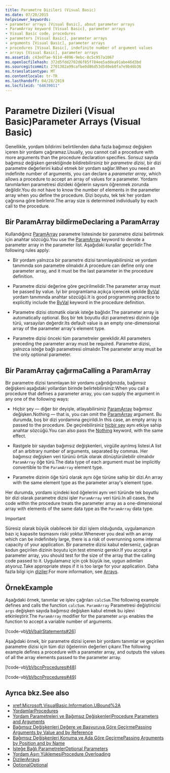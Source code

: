 ```yaml
---
title: Parametre Dizileri (Visual Basic)
ms.date: 07/20/2015
helpviewer_keywords:
- parameter arrays [Visual Basic], about parameter arrays
- ParamArray keyword [Visual Basic], parameter arrays
- Visual Basic code, procedures
- parameters [Visual Basic], parameter arrays
- arguments [Visual Basic], parameter arrays
- procedures [Visual Basic], indefinite number of argument values
- arrays [Visual Basic], parameter arrays
ms.assetid: c43edfae-9114-4096-9ebc-8c5c957a1067
ms.openlocfilehash: 372d5fdd2702d6f85f784ee5addea91abe46d3bd
ms.sourcegitcommit: 2701302a99cafbe0d86d53d540eb0fa7e9b46b36
ms.translationtype: MT
ms.contentlocale: tr-TR
ms.lasthandoff: 04/28/2019
ms.locfileid: "64639011"
---
```

# <a name="parameter-arrays-visual-basic"></a><span data-ttu-id="264e3-102">Parametre Dizileri (Visual Basic)</span><span class="sxs-lookup"><span data-stu-id="264e3-102">Parameter Arrays (Visual Basic)</span></span>
<span data-ttu-id="264e3-103">Genellikle, yordam bildirimi belirtilenden daha fazla bağımsız değişken içeren bir yordamı çağıramaz.</span><span class="sxs-lookup"><span data-stu-id="264e3-103">Usually, you cannot call a procedure with more arguments than the procedure declaration specifies.</span></span> <span data-ttu-id="264e3-104">Sonsuz sayıda bağımsız değişken gerektiğinde bildirebilirsiniz bir *parametre dizisi*, bir dizi parametre değerlerini kabul etmek bir yordam sağlar.</span><span class="sxs-lookup"><span data-stu-id="264e3-104">When you need an indefinite number of arguments, you can declare a *parameter array*, which allows a procedure to accept an array of values for a parameter.</span></span> <span data-ttu-id="264e3-105">Yordamı tanımlarken parametresi dizideki öğelerin sayısını öğrenmek zorunda değildir.</span><span class="sxs-lookup"><span data-stu-id="264e3-105">You do not have to know the number of elements in the parameter array when you define the procedure.</span></span> <span data-ttu-id="264e3-106">Dizi boyutu, tek tek her yordam çağrısına göre belirlenir.</span><span class="sxs-lookup"><span data-stu-id="264e3-106">The array size is determined individually by each call to the procedure.</span></span>  
  
## <a name="declaring-a-paramarray"></a><span data-ttu-id="264e3-107">Bir ParamArray bildirme</span><span class="sxs-lookup"><span data-stu-id="264e3-107">Declaring a ParamArray</span></span>  
 <span data-ttu-id="264e3-108">Kullandığınız [ParamArray](../../../../visual-basic/language-reference/modifiers/paramarray.md) parametre listesinde bir parametre dizisi belirtmek için anahtar sözcüğü.</span><span class="sxs-lookup"><span data-stu-id="264e3-108">You use the [ParamArray](../../../../visual-basic/language-reference/modifiers/paramarray.md) keyword to denote a parameter array in the parameter list.</span></span> <span data-ttu-id="264e3-109">Aşağıdaki kurallar geçerlidir:</span><span class="sxs-lookup"><span data-stu-id="264e3-109">The following rules apply:</span></span>  
  
- <span data-ttu-id="264e3-110">Bir yordam yalnızca bir parametre dizisi tanımlayabilirsiniz ve yordam tanımında son parametre olmalıdır.</span><span class="sxs-lookup"><span data-stu-id="264e3-110">A procedure can define only one parameter array, and it must be the last parameter in the procedure definition.</span></span>  
  
- <span data-ttu-id="264e3-111">Parametre dizisi değerine göre geçirilmelidir.</span><span class="sxs-lookup"><span data-stu-id="264e3-111">The parameter array must be passed by value.</span></span> <span data-ttu-id="264e3-112">İyi bir programlama açıkça içerecek şekilde [ByVal](../../../../visual-basic/language-reference/modifiers/byval.md) yordam tanımında anahtar sözcüğü.</span><span class="sxs-lookup"><span data-stu-id="264e3-112">It is good programming practice to explicitly include the [ByVal](../../../../visual-basic/language-reference/modifiers/byval.md) keyword in the procedure definition.</span></span>  
  
- <span data-ttu-id="264e3-113">Parametre dizisi otomatik olarak isteğe bağlıdır.</span><span class="sxs-lookup"><span data-stu-id="264e3-113">The parameter array is automatically optional.</span></span> <span data-ttu-id="264e3-114">Boş bir tek boyutlu dizi parametresi dizinin öğe türü, varsayılan değerdir.</span><span class="sxs-lookup"><span data-stu-id="264e3-114">Its default value is an empty one-dimensional array of the parameter array's element type.</span></span>  
  
- <span data-ttu-id="264e3-115">Parametre dizisi önceki tüm parametreler gereklidir.</span><span class="sxs-lookup"><span data-stu-id="264e3-115">All parameters preceding the parameter array must be required.</span></span> <span data-ttu-id="264e3-116">Parametre dizisi, yalnızca isteğe bağlı parametresi olmalıdır.</span><span class="sxs-lookup"><span data-stu-id="264e3-116">The parameter array must be the only optional parameter.</span></span>  
  
## <a name="calling-a-paramarray"></a><span data-ttu-id="264e3-117">Bir ParamArray çağırma</span><span class="sxs-lookup"><span data-stu-id="264e3-117">Calling a ParamArray</span></span>  
 <span data-ttu-id="264e3-118">Bir parametre dizisi tanımlayan bir yordamı çağırdığınızda, bağımsız değişkeni aşağıdaki yollardan birinde belirtebilirsiniz:</span><span class="sxs-lookup"><span data-stu-id="264e3-118">When you call a procedure that defines a parameter array, you can supply the argument in any one of the following ways:</span></span>  
  
- <span data-ttu-id="264e3-119">Hiçbir şey — diğer bir deyişle, atlayabilirsiniz [ParamArray](../../../../visual-basic/language-reference/modifiers/paramarray.md) bağımsız değişken.</span><span class="sxs-lookup"><span data-stu-id="264e3-119">Nothing — that is, you can omit the [ParamArray](../../../../visual-basic/language-reference/modifiers/paramarray.md) argument.</span></span> <span data-ttu-id="264e3-120">Bu durumda, boş bir dizi yordamına geçirildi.</span><span class="sxs-lookup"><span data-stu-id="264e3-120">In this case, an empty array is passed to the procedure.</span></span> <span data-ttu-id="264e3-121">De geçirebilirsiniz [hiçbir şey](../../../../visual-basic/language-reference/nothing.md) aynı etkiye sahip anahtar sözcüğü.</span><span class="sxs-lookup"><span data-stu-id="264e3-121">You can also pass the [Nothing](../../../../visual-basic/language-reference/nothing.md) keyword, with the same effect.</span></span>  
  
- <span data-ttu-id="264e3-122">Rastgele bir sayıdan bağımsız değişkenleri, virgülle ayrılmış listesi.</span><span class="sxs-lookup"><span data-stu-id="264e3-122">A list of an arbitrary number of arguments, separated by commas.</span></span> <span data-ttu-id="264e3-123">Her bağımsız değişken veri türünü örtük olarak dönüştürülebilir olmalıdır `ParamArray` öğe türü.</span><span class="sxs-lookup"><span data-stu-id="264e3-123">The data type of each argument must be implicitly convertible to the `ParamArray` element type.</span></span>  
  
- <span data-ttu-id="264e3-124">Parametre dizinin öğe türü olarak aynı öğe türüne sahip bir dizi.</span><span class="sxs-lookup"><span data-stu-id="264e3-124">An array with the same element type as the parameter array's element type.</span></span>  
  
 <span data-ttu-id="264e3-125">Her durumda, yordamı içindeki kod öğelerini aynı veri türünde tek boyutlu bir dizi olarak parametre dizisi işler `ParamArray` veri türü.</span><span class="sxs-lookup"><span data-stu-id="264e3-125">In all cases, the code within the procedure treats the parameter array as a one-dimensional array with elements of the same data type as the `ParamArray` data type.</span></span>  
  
> [!IMPORTANT]
>  <span data-ttu-id="264e3-126">Süresiz olarak büyük olabilecek bir dizi işlem olduğunda, uygulamanızın bazı iç kapasite taşmasını riski yoktur.</span><span class="sxs-lookup"><span data-stu-id="264e3-126">Whenever you deal with an array which can be indefinitely large, there is a risk of overrunning some internal capacity of your application.</span></span> <span data-ttu-id="264e3-127">Bir parametre dizisi kabul ederseniz, çağıran kodun geçirilen dizinin boyutu için test etmeniz gerekir.</span><span class="sxs-lookup"><span data-stu-id="264e3-127">If you accept a parameter array, you should test for the size of the array that the calling code passed to it.</span></span> <span data-ttu-id="264e3-128">Uygulamanız için çok büyük ise, uygun adımları atıyoruz.</span><span class="sxs-lookup"><span data-stu-id="264e3-128">Take appropriate steps if it is too large for your application.</span></span> <span data-ttu-id="264e3-129">Daha fazla bilgi için [diziler](../../../../visual-basic/programming-guide/language-features/arrays/index.md).</span><span class="sxs-lookup"><span data-stu-id="264e3-129">For more information, see [Arrays](../../../../visual-basic/programming-guide/language-features/arrays/index.md).</span></span>  
  
## <a name="example"></a><span data-ttu-id="264e3-130">Örnek</span><span class="sxs-lookup"><span data-stu-id="264e3-130">Example</span></span>  
 <span data-ttu-id="264e3-131">Aşağıdaki örnek, tanımlar ve işlev çağrıları `calcSum`.</span><span class="sxs-lookup"><span data-stu-id="264e3-131">The following example defines and calls the function `calcSum`.</span></span> <span data-ttu-id="264e3-132">`ParamArray` Parametresi değiştiricisi `args` değişken sayıda bağımsız değişken kabul etmek bu işlevi etkinleştirir.</span><span class="sxs-lookup"><span data-stu-id="264e3-132">The `ParamArray` modifier for the parameter `args` enables the function to accept a variable number of arguments.</span></span>  
  
 [!code-vb[VbVbalrStatements#26](~/samples/snippets/visualbasic/VS_Snippets_VBCSharp/VbVbalrStatements/VB/Class1.vb#26)]  
  
 <span data-ttu-id="264e3-133">Aşağıdaki örnek, bir parametre dizisi içeren bir yordamı tanımlar ve geçirilen parametre dizisi için tüm dizi öğelerinin değerleri çıkarır.</span><span class="sxs-lookup"><span data-stu-id="264e3-133">The following example defines a procedure with a parameter array, and outputs the values of all the array elements passed to the parameter array.</span></span>  
  
 [!code-vb[VbVbcnProcedures#48](~/samples/snippets/visualbasic/VS_Snippets_VBCSharp/VbVbcnProcedures/VB/Class1.vb#48)]  
  
 [!code-vb[VbVbcnProcedures#49](~/samples/snippets/visualbasic/VS_Snippets_VBCSharp/VbVbcnProcedures/VB/Class1.vb#49)]  
  
## <a name="see-also"></a><span data-ttu-id="264e3-134">Ayrıca bkz.</span><span class="sxs-lookup"><span data-stu-id="264e3-134">See also</span></span>

- <xref:Microsoft.VisualBasic.Information.UBound%2A>
- [<span data-ttu-id="264e3-135">Yordamlar</span><span class="sxs-lookup"><span data-stu-id="264e3-135">Procedures</span></span>](./index.md)
- [<span data-ttu-id="264e3-136">Yordam Parametreleri ve Bağımsız Değişkenleri</span><span class="sxs-lookup"><span data-stu-id="264e3-136">Procedure Parameters and Arguments</span></span>](./procedure-parameters-and-arguments.md)
- [<span data-ttu-id="264e3-137">Bağımsız Değişkenleri Değere ve Başvuruya Göre Geçirme</span><span class="sxs-lookup"><span data-stu-id="264e3-137">Passing Arguments by Value and by Reference</span></span>](./passing-arguments-by-value-and-by-reference.md)
- [<span data-ttu-id="264e3-138">Bağımsız Değişkenleri Konuma ve Ada Göre Geçirme</span><span class="sxs-lookup"><span data-stu-id="264e3-138">Passing Arguments by Position and by Name</span></span>](./passing-arguments-by-position-and-by-name.md)
- [<span data-ttu-id="264e3-139">İsteğe Bağlı Parametreler</span><span class="sxs-lookup"><span data-stu-id="264e3-139">Optional Parameters</span></span>](./optional-parameters.md)
- [<span data-ttu-id="264e3-140">Yordam Aşırı Yüklemesi</span><span class="sxs-lookup"><span data-stu-id="264e3-140">Procedure Overloading</span></span>](./procedure-overloading.md)
- [<span data-ttu-id="264e3-141">Diziler</span><span class="sxs-lookup"><span data-stu-id="264e3-141">Arrays</span></span>](../../../../visual-basic/programming-guide/language-features/arrays/index.md)
- [<span data-ttu-id="264e3-142">Optional</span><span class="sxs-lookup"><span data-stu-id="264e3-142">Optional</span></span>](../../../../visual-basic/language-reference/modifiers/optional.md)

